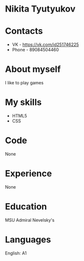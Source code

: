 # Nikita Tyutyukov

# Contacts
* VK - https://vk.com/id251746225
* Phone - 89084504460

# About myself 
I like to play games

# My skills 
* HTML5
* CSS

# Code 
None

# Experience
None

# Education
MSU Admiral Nevelsky's

# Languages
English: A1